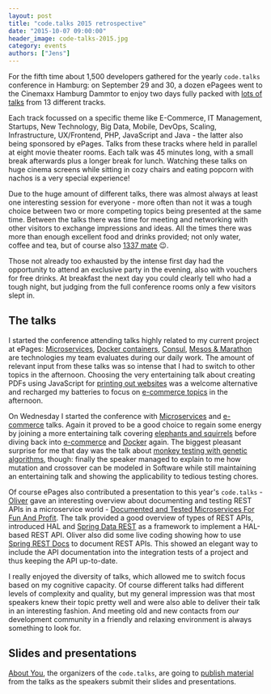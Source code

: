 ```yaml
---
layout: post
title: "code.talks 2015 retrospective"
date: "2015-10-07 09:00:00"
header_image: code-talks-2015.jpg
category: events
authors: ["Jens"]
---
```


For the fifth time about 1,500 developers gathered for the yearly `code.talks` conference in Hamburg:
on September 29 and 30, a dozen ePagees went to the Cinemaxx Hamburg Dammtor to enjoy two days fully packed with [lots of talks](https://www.codetalks.de/2015/programm) from 13 different tracks.

Each track focussed on a specific theme like E-Commerce, IT Management, Startups, New Technology, Big Data, Mobile, DevOps, Scaling, Infrastructure, UX/Frontend, PHP, JavaScript and Java - the latter also being sponsored by ePages.
Talks from these tracks where held in parallel at eight movie theater rooms.
Each talk was 45 minutes long, with a small break afterwards plus a longer break for lunch.
Watching these talks on huge cinema screens while sitting in cozy chairs and eating popcorn with nachos is a very special experience!

Due to the huge amount of different talks, there was almost always at least one interesting session for everyone - more often than not it was a tough choice between two or more competing topics being presented at the same time.
Between the talks there was time for meeting and networking with other visitors to exchange impressions and ideas.
All the times there was more than enough excellent food and drinks provided; not only water, coffee and tea, but of course also [1337 mate](http://www.1337mate.com/) 😉.

Those not already too exhausted by the intense first day had the opportunity to attend an exclusive party in the evening, also with vouchers for free drinks.
At breakfast the next day you could clearly tell who had a tough night, but judging from the full conference rooms only a few visitors slept in.

## The talks

I started the conference attending talks highly related to my current project at ePages:
[Microservices](https://www.codetalks.de/2015/programm/radical-agility-with-autonomous-teams-and-microservices-in-the-cloud), [Docker containers](https://www.codetalks.de/2015/programm/patterns-in-a-containerized-world), [Consul](https://www.codetalks.de/2015/programm/die-cloud-im-griff-mit-consul), [Mesos & Marathon](https://www.codetalks.de/2015/programm/scalable-micro-services-with-apache-mesos-and-marathon) are technologies my team evaluates during our daily work.
The amount of relevant input from these talks was so intense that I had to switch to other topics in the afternoon.
Choosing the very entertaining talk about creating PDFs using JavaScript for [printing out websites](https://www.codetalks.de/2015/programm/internet-ausdrucken-mit-javascript) was a welcome alternative and recharged my batteries to focus on [e-commerce topics](https://www.codetalks.de/2015/programm/demystify-the-commercetools-platform-how-to-build-a-global-e-commerce-api-platform) in the afternoon.

On Wednesday I started the conference with [Microservices](https://www.codetalks.de/2015/programm/microservices-und-die-jagd-nach-mehr-konversion) and [e-commerce](https://www.codetalks.de/2015/programm/spryker-e-commerce-framework-als-alternative-zu-traditioneller-shop-software) talks.
Again it proved to be a good choice to regain some energy by joining a more entertaining talk covering [elephants and squirrels](https://www.codetalks.de/2015/programm/liebling-ich-habe-das-framework-geschrumpft) before diving back into [e-commerce](https://www.codetalks.de/2015/programm/der-kunde-im-fokus-personalisierte-aussteuerung-von-inhalten-als-erfolgsfaktor-im-e-commerce) and [Docker](https://www.codetalks.de/2015/programm/docker-why-we-shouldn-t-use-it) again.
The biggest pleasant surprise for me that day was the talk about [monkey testing with genetic algorithms](https://www.codetalks.de/2015/programm/wenn-affen-testen-das-ende-der-bananensoftware), though:
finally the speaker managed to explain to me how mutation and crossover can be modeled in Software while still maintaining an entertaining talk and showing the applicability to tedious testing chores.

Of course ePages also contributed a presentation to this year's `code.talks` - [Oliver](https://www.codetalks.de/2015/speaker/oliver-trosien) gave an interesting overview about documenting and testing REST APIs in a microservice world - [Documented and Tested Microservices For Fun And Profit](https://github.com/ePages-de/codetalks2015).
The talk provided a good overview of types of REST APIs, introduced HAL and [Spring Data REST](http://projects.spring.io/spring-data-rest/) as a framework to implement a HAL-based REST API.
Oliver also did some live coding showing how to use [Spring REST Docs](http://projects.spring.io/spring-restdocs/) to document REST APIs.
This showed an elegant way to include the API documentation into the integration tests of a project and thus keeping the API up-to-date.

I really enjoyed the diversity of talks, which allowed me to switch focus based on my cognitive capacity.
Of course different talks had different levels of complexity and quality, but my general impression was that most speakers knew their topic pretty well and were also able to deliver their talk in an interesting fashion.
And meeting old and new contacts from _our_ development community in a friendly and relaxing environment is always something to look for.


## Slides and presentations

[About You](http://www.aboutyou.de/), the organizers of the `code.talks`, are going to [publish material](http://developer.aboutyou.de/blog/2015/09/code-talks-2015-talks-und-slides-der-speaker/) from the talks as the speakers submit their slides and presentations.
